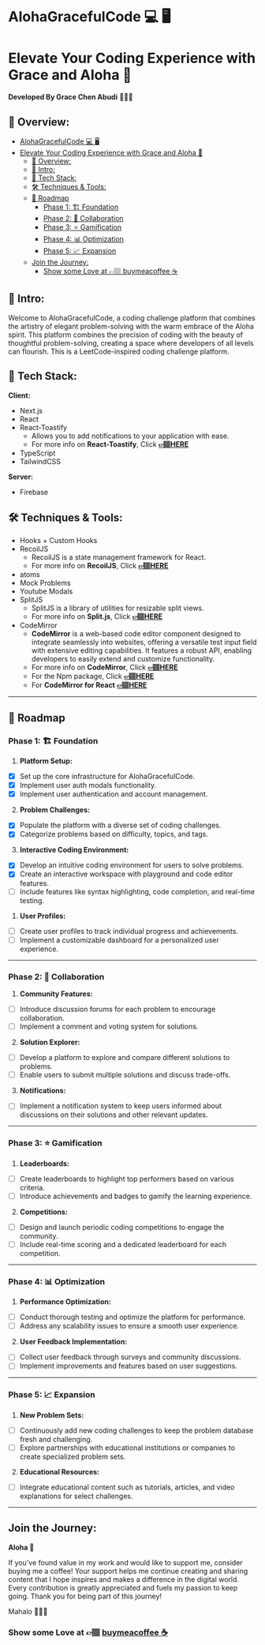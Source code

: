 # AlohaGracefulCode 💻 🖥️

# Elevate Your Coding Experience with Grace and Aloha 🌺

**Developed By Grace Chen Abudi** 👩🏽‍💻

## 📣 Overview:

- [AlohaGracefulCode 💻 🖥️](#alohagracefulcode--️)
- [Elevate Your Coding Experience with Grace and Aloha 🌺](#elevate-your-coding-experience-with-grace-and-aloha-)
  - [📣 Overview:](#-overview)
  - [🔎 Intro:](#-intro)
  - [🧰 Tech Stack:](#-tech-stack)
  - [🛠 Techniques \& Tools:](#-techniques--tools)
  - [🎯 Roadmap](#-roadmap)
    - [Phase 1: 🏗️ Foundation](#phase-1-️-foundation)
    - [Phase 2: 👥 Collaboration](#phase-2--collaboration)
    - [Phase 3: ⭐ Gamification](#phase-3--gamification)
    - [Phase 4: 📊 Optimization](#phase-4--optimization)
    - [Phase 5: 📈 Expansion](#phase-5--expansion)
  - [Join the Journey:](#join-the-journey)
    - [Show some Love at 👉🏽 buymeacoffee ☕](#show-some-love-at--buymeacoffee-)

## 🔎 Intro:

Welcome to AlohaGracefulCode, a coding challenge platform that combines the artistry of elegant problem-solving with the warm embrace of the Aloha spirit. This platform combines the precision of coding with the beauty of thoughtful problem-solving, creating a space where developers of all levels can flourish. This is a LeetCode-inspired coding challenge platform.

## 🧰 Tech Stack:

**Client:**

- Next.js
- React
- React-Toastify
  - Allows you to add notifications to your application with ease.
  - For more info on **React-Toastify**, Click [**&#128073;&#127997;HERE**](https://www.npmjs.com/package/react-toastify)
- TypeScript
- TailwindCSS

**Server:**

- Firebase

## 🛠 Techniques & Tools:

- Hooks + Custom Hooks
- RecoilJS
  - RecoilJS is a state management framework for React.
  - For more info on **RecoilJS**, Click [**&#128073;&#127997;HERE**](https://recoiljs.org/)
- atoms
- Mock Problems
- Youtube Modals
- SplitJS
  - SplitJS is a library of utilities for resizable split views.
  - For more info on **Split.js**, Click [**&#128073;&#127997;HERE**](https://split.js.org/)
- CodeMirror
  - **CodeMirror** is a web-based code editor component designed to integrate seamlessly into websites, offering a versatile test input field with extensive editing capabilities. It features a robust API, enabling developers to easily extend and customize functionality.
  - For more info on **CodeMirror**, Click [**&#128073;&#127997;HERE**](https://codemirror.net/)
  - For the Npm package, Click [**&#128073;&#127997;HERE**](https://www.npmjs.com/package/codemirror)
  - For **CodeMirror for React** [**&#128073;&#127997;HERE**](https://uiwjs.github.io/react-codemirror/)

---

## 🎯 Roadmap

### Phase 1: 🏗️ Foundation

1. **Platform Setup:**

- [x] Set up the core infrastructure for AlohaGracefulCode.
- [x] Implement user auth modals functionality.
- [x] Implement user authentication and account management.

2. **Problem Challenges:**

- [x] Populate the platform with a diverse set of coding challenges.
- [x] Categorize problems based on difficulty, topics, and tags.

3. **Interactive Coding Environment:**

- [x] Develop an intuitive coding environment for users to solve problems.
- [x] Create an interactive workspace with playground and code editor features.
- [ ] Include features like syntax highlighting, code completion, and real-time testing.

1. **User Profiles:**

- [ ] Create user profiles to track individual progress and achievements.
- [ ] Implement a customizable dashboard for a personalized user experience.

---

### Phase 2: 👥 Collaboration

1. **Community Features:**

- [ ] Introduce discussion forums for each problem to encourage collaboration.
- [ ] Implement a comment and voting system for solutions.

2. **Solution Explorer:**

- [ ] Develop a platform to explore and compare different solutions to problems.
- [ ] Enable users to submit multiple solutions and discuss trade-offs.

3. **Notifications:**

- [ ] Implement a notification system to keep users informed about discussions on their solutions and other relevant updates.

---

### Phase 3: ⭐ Gamification

1. **Leaderboards:**

- [ ] Create leaderboards to highlight top performers based on various criteria.
- [ ] Introduce achievements and badges to gamify the learning experience.

2. **Competitions:**

- [ ] Design and launch periodic coding competitions to engage the community.
- [ ] Include real-time scoring and a dedicated leaderboard for each competition.

---

### Phase 4: 📊 Optimization

1. **Performance Optimization:**

- [ ] Conduct thorough testing and optimize the platform for performance.
- [ ] Address any scalability issues to ensure a smooth user experience.

2. **User Feedback Implementation:**

- [ ] Collect user feedback through surveys and community discussions.
- [ ] Implement improvements and features based on user suggestions.

---

### Phase 5: 📈 Expansion

1. **New Problem Sets:**

- [ ] Continuously add new coding challenges to keep the problem database fresh and challenging.
- [ ] Explore partnerships with educational institutions or companies to create specialized problem sets.

2. **Educational Resources:**

- [ ] Integrate educational content such as tutorials, articles, and video explanations for select challenges.

<!-- 3. **Internationalization:**

- [ ] Translate the platform into multiple languages to broaden its accessibility.
- [ ] Explore cultural adaptations for a more inclusive experience. -->

---

## Join the Journey:

**Aloha 🌺**

If you've found value in my work and would like to support me, consider buying me a coffee! Your support helps me continue creating and sharing content that I hope inspires and makes a difference in the digital world. Every contribution is greatly appreciated and fuels my passion to keep going. Thank you for being part of this journey!

Mahalo 🌺🤙🏽

### Show some Love at 👉🏽 [buymeacoffee ☕](https://buymeacoffee.com/graceabudi)
